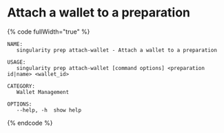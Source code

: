 # Attach a wallet to a preparation

{% code fullWidth="true" %}
```
NAME:
   singularity prep attach-wallet - Attach a wallet to a preparation

USAGE:
   singularity prep attach-wallet [command options] <preparation id|name> <wallet_id>

CATEGORY:
   Wallet Management

OPTIONS:
   --help, -h  show help
```
{% endcode %}
